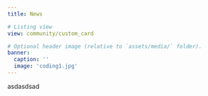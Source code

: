 ```yaml
---
title: News

# Listing view
view: community/custom_card

# Optional header image (relative to `assets/media/` folder).
banner:
  caption: ''
  image: 'coding1.jpg'
---
```


asdasdsad
